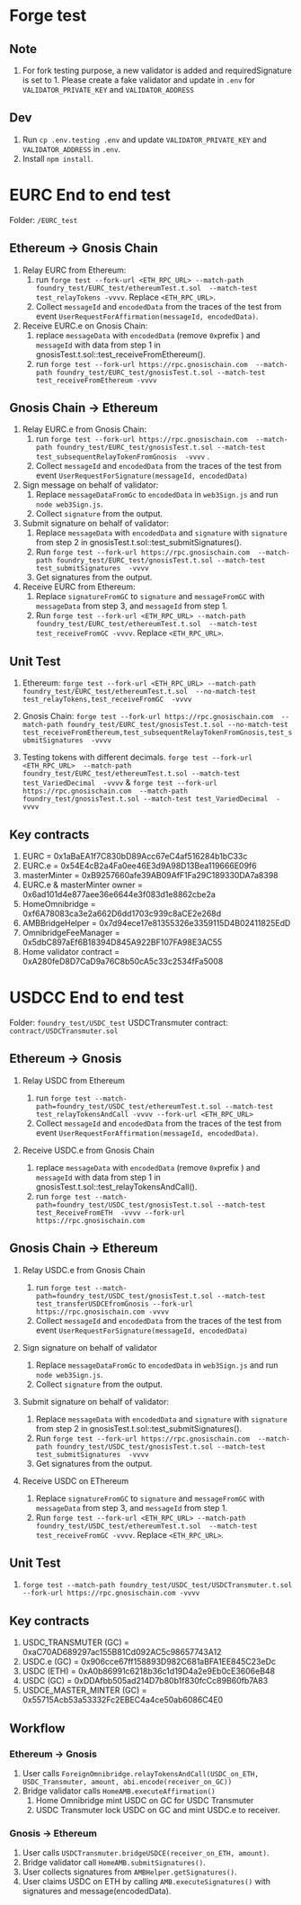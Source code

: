 # Forge test

## Note

1. For fork testing purpose, a new validator is added and requiredSignature is set to 1. Please create a fake validator and update in `.env` for `VALIDATOR_PRIVATE_KEY` and `VALIDATOR_ADDRESS`

## Dev

1. Run `cp .env.testing .env` and update `VALIDATOR_PRIVATE_KEY` and `VALIDATOR_ADDRESS` in `.env`.
2. Install `npm install`.

# EURC End to end test

Folder: `/EURC_test`

## Ethereum -> Gnosis Chain

1. Relay EURC from Ethereum:
    1. run `forge test --fork-url <ETH_RPC_URL> --match-path foundry_test/EURC_test/ethereumTest.t.sol  --match-test  test_relayTokens -vvvv`.  Replace `<ETH_RPC_URL>`.
    2. Collect `messageId` and `encodedData` from the traces of the test from event `UserRequestForAffirmation(messageId, encodedData)`.
2. Receive EURC.e on Gnosis Chain:
    1. replace `messageData` with `encodedData` (remove `0x`prefix ) and `messageId` with data from step 1 in gnosisTest.t.sol::test_receiveFromEthereum().
    2. run `forge test --fork-url https://rpc.gnosischain.com  --match-path foundry_test/EURC_test/gnosisTest.t.sol --match-test test_receiveFromEthereum -vvvv`

## Gnosis Chain -> Ethereum

1. Relay EURC.e from Gnosis Chain:
    1. run `forge test --fork-url https://rpc.gnosischain.com  --match-path foundry_test/EURC_test/gnosisTest.t.sol --match-test test_subsequentRelayTokenFromGnosis  -vvvv` .
    2. Collect `messageId` and `encodedData` from the traces of the test from event `UserRequestForSignature(messageId, encodedData)`
2. Sign message on behalf of validator:
    1. Replace `messageDataFromGc` to `encodedData` in `web3Sign.js` and run `node web3Sign.js`.
    2. Collect `signature` from the output.
3. Submit signature on behalf of validator:
    1. Replace `messageData` with `encodedData` and `signature` with `signature` from step 2 in gnosisTest.t.sol::test_submitSignatures().
    2. Run `forge test --fork-url https://rpc.gnosischain.com  --match-path foundry_test/EURC_test/gnosisTest.t.sol --match-test test_submitSignatures  -vvvv`
    3. Get signatures from the output.
4. Receive EURC from Ethereum:
    1. Replace `signatureFromGC` to `signature` and `messageFromGC` with `messageData` from step 3, and `messageId` from step 1.
    2. Run `forge test --fork-url <ETH_RPC_URL> --match-path foundry_test/EURC_test/ethereumTest.t.sol  --match-test  test_receiveFromGC -vvvv`.  Replace `<ETH_RPC_URL>`.

## Unit Test

1. Ethereum: `forge test --fork-url <ETH_RPC_URL> --match-path foundry_test/EURC_test/ethereumTest.t.sol  --no-match-test  test_relayTokens,test_receiveFromGC  -vvvv`
2. Gnosis Chain: `forge test --fork-url https://rpc.gnosischain.com  --match-path foundry_test/EURC_test/gnosisTest.t.sol --no-match-test test_receiveFromEthereum,test_subsequentRelayTokenFromGnosis,test_submitSignatures  -vvvv`

3. Testing tokens with different decimals.
    `forge test --fork-url <ETH_RPC_URL>  --match-path foundry_test/EURC_test/ethereumTest.t.sol --match-test test_VariedDecimal  -vvvv` &     `forge test --fork-url https://rpc.gnosischain.com  --match-path foundry_test/gnosisTest.t.sol --match-test test_VariedDecimal  -vvvv`

## Key contracts

1. EURC = 0x1aBaEA1f7C830bD89Acc67eC4af516284b1bC33c
2. EURC.e = 0x54E4cB2a4Fa0ee46E3d9A98D13Bea119666E09f6
3. masterMinter = 0xB9257660afe39AB09AfF1Fa29C189330DA7a8398
4. EURC.e & masterMinter owner = 0x6ad101d4e877aee36e6644e3f083d1e8862cbe2a
5. HomeOmnibridge = 0xf6A78083ca3e2a662D6dd1703c939c8aCE2e268d
6. AMBBridgeHelper = 0x7d94ece17e81355326e3359115D4B02411825EdD
7. OmnibridgeFeeManager = 0x5dbC897aEf6B18394D845A922BF107FA98E3AC55
8. Home validator contract = 0xA280feD8D7CaD9a76C8b50cA5c33c2534fFa5008

# USDCC End to end test

Folder: `foundry_test/USDC_test`
USDCTransmuter contract: `contract/USDCTransmuter.sol`

## Ethereum -> Gnosis

1. Relay USDC from Ethereum
    1. run `forge test --match-path=foundry_test/USDC_test/ethereumTest.t.sol --match-test test_relayTokensAndCall -vvvv --fork-url <ETH_RPC_URL>`
    2. Collect `messageId` and `encodedData` from the traces of the test from event `UserRequestForAffirmation(messageId, encodedData)`.

2. Receive USDC.e from Gnosis Chain
    1. replace `messageData` with `encodedData` (remove `0x`prefix ) and `messageId` with data from step 1 in gnosisTest.t.sol::test_relayTokensAndCall().
    2. run `forge test --match-path=foundry_test/USDC_test/gnosisTest.t.sol --match-test test_ReceiveFromETH  -vvvv --fork-url https://rpc.gnosischain.com`

## Gnosis Chain -> Ethereum

1. Relay USDC.e from Gnosis Chain
    1. run `forge test --match-path=foundry_test/USDC_test/gnosisTest.t.sol --match-test  test_transferUSDCEfromGnosis --fork-url https://rpc.gnosischain.com -vvvv`
    2. Collect `messageId` and `encodedData` from the traces of the test from event `UserRequestForSignature(messageId, encodedData)`
2. Sign signature on behalf of validator
    1. Replace `messageDataFromGc` to `encodedData` in `web3Sign.js` and run `node web3Sign.js`.
    2. Collect `signature` from the output.

3. Submit signature on behalf of validator:
    1. Replace `messageData` with `encodedData` and `signature` with `signature` from step 2 in gnosisTest.t.sol::test_submitSignatures().
    2. Run `forge test --fork-url https://rpc.gnosischain.com  --match-path foundry_test/USDC_test/gnosisTest.t.sol --match-test test_submitSignatures  -vvvv`
    3. Get signatures from the output.
4. Receive USDC on EThereum
    1. Replace `signatureFromGC` to `signature` and `messageFromGC` with `messageData` from step 3, and `messageId` from step 1.
    2. Run `forge test --fork-url <ETH_RPC_URL> --match-path foundry_test/USDC_test/ethereumTest.t.sol  --match-test  test_receiveFromGC -vvvv`.  Replace `<ETH_RPC_URL>`.

## Unit Test

1. `forge test --match-path foundry_test/USDC_test/USDCTransmuter.t.sol --fork-url https://rpc.gnosischain.com -vvvv`

## Key contracts

1. USDC_TRANSMUTER (GC) = 0xaC70AD689297ac155B81Cd092AC5c98657743A12
2. USDC.e (GC) = 0x906cce67ff158893D982C681aBFA1EE845C23eDc
3. USDC (ETH) = 0xA0b86991c6218b36c1d19D4a2e9Eb0cE3606eB48
4. USDC (GC) = 0xDDAfbb505ad214D7b80b1f830fcCc89B60fb7A83
5. USDCE_MASTER_MINTER (GC) = 0x55715Acb53a53332Fc2EBEC4a4ce50ab6086C4E0

## Workflow

### Ethereum -> Gnosis

1. User calls `ForeignOmnibridge.relayTokensAndCall(USDC_on_ETH, USDC_Transmuter, amount, abi.encode(receiver_on_GC))`
2. Bridge validator calls `HomeAMB.executeAffirmation()`
    1. Home Omnibridge mint USDC on GC for USDC Transmuter
    2. USDC Transmuter lock USDC on GC and mint USDC.e to receiver.

### Gnosis -> Ethereum

1. User calls `USDCTransmuter.bridgeUSDCE(receiver_on_ETH, amount)`.
2. Bridge validator call `HomeAMB.submitSignatures()`.
3. User collects signatures from `AMBHelper.getSignatures()`.
4. User claims USDC on ETH by calling `AMB.executeSignatures()` with signatures and message(encodedData).
